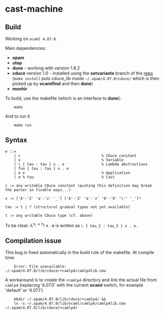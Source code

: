# cast-machine

## Build

Working on `ocaml 4.07.0`.

Main dependencies: 
- **opam**
- **utop**
- **dune** - working with version 1.8.2
- **cduce** version 1.0 - installed using the **setvariants** branch of the [repo](https://gitlab.math.univ-paris-diderot.fr/cduce/cduce) (`make install` puts cduce_lib inside `~/.opam/4.07.0/cduce/` which is then picked up by **ocamlfind** and then **dune**)
- **menhir**

To build, use the makefile (which is an interface to **dune**):
```
    make
```
And to run it
```
    make run
```

## Syntax

```
e ::=
    | c                                     % CDuce constant
    | x                                     % Variable
    | \ { tau : tau } x . e                 % Lambda abstractions
    | fun { tau : tau } x . e
    | e e                                   % Application
    | e % tau                               % Cast
    
c := any writable CDuce constant (pushing this definition may break the parser in fixable ways...)

x := ['A'-'Z' 'a'-'z' '_'] ['A'-'Z' 'a'-'z' '0'-'9' '\'' '_']*

tau := t | ? (structural gradual types not yet available)

t := any writable CDuce type (cf. above)
``` 


To be clear: &lambda;<sup>&tau;<sub>1</sub> &rarr; &tau;<sub>2</sub></sup> x . e is written as `\ { tau_1 : tau_2 } x . e`.


## Compilation issue

This bug is fixed automatically in the build rule of the makefile.
At compile time:
```
    Error: File unavailable: ~/.opam/4.07.0/lib/cduce/+camlp4/camlp4lib.cma
```
A workaround is to create the `+camlp4` directory and link the actual file from `camlp4`
(replacing '4.07.0' with the current **ocaml** switch, for example 'default' or '4.07.1')
```
    mkdir ~/.opam/4.07.0/lib/cduce/+camlp4/ &&
    ln -s ~/.opam/4.07.0/lib/ocaml/camlp4/camlp4lib.cma ~/.opam/4.07.0/lib/cduce/+camlp4/
```

